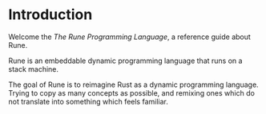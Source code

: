 # Introduction

Welcome the *The Rune Programming Language*, a reference guide about Rune.

Rune is an embeddable dynamic programming language that runs on a stack machine.

The goal of Rune is to reimagine Rust as a dynamic programming language.
Trying to copy as many concepts as possible, and remixing ones which do not
translate into something which feels familiar.